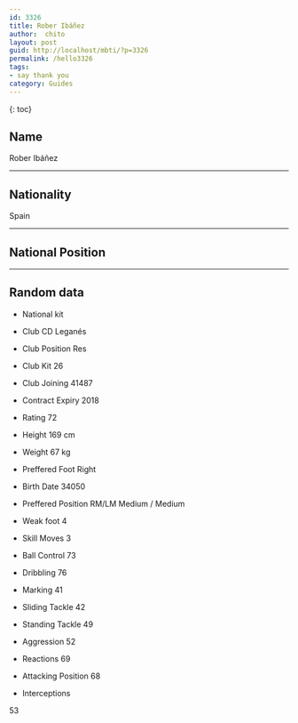 ```yaml
---
id: 3326
title: Rober Ibáñez
author:  chito 
layout: post
guid: http://localhost/mbti/?p=3326
permalink: /hello3326
tags:
- say thank you
category: Guides
---
```



{: toc}


## Name  
Rober Ibáñez 

* * *

## Nationality  
Spain 

* * *

## National Position 

* * *

## Random data 

  * National kit 
  * Club 
CD Leganés 

  * Club Position 
Res 

  * Club Kit 
26 

  * Club Joining 
41487 

  * Contract Expiry 
2018 

  * Rating 
72 

  * Height 
169 cm 

  * Weight 
67 kg 

  * Preffered Foot 
Right 

  * Birth Date 
34050 

  * Preffered Position 
RM/LM Medium / Medium 

  * Weak foot 
4 

  * Skill Moves 
3 

  * Ball Control 
73 

  * Dribbling 
76 

  * Marking 
41 

  * Sliding Tackle 
42 

  * Standing Tackle 
49 

  * Aggression 
52 

  * Reactions 
69 

  * Attacking Position 
68 

  * Interceptions 

53</ul>